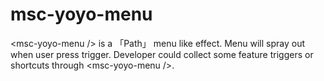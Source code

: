 # msc-yoyo-menu
&lt;msc-yoyo-menu /> is a 「Path」 menu like effect. Menu will spray out when user press trigger. Developer could collect some feature triggers or shortcuts through &lt;msc-yoyo-menu />.
